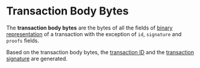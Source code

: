 # Transaction Body Bytes

The **transaction body bytes** are the bytes of all the fields of [binary representation](/en/blockchain/binary-format/transaction-binary-format) of a transaction with the exception of `id`, `signature` and `proofs` fields.

Based on the transaction body bytes, the [transaction ID](/en/blockchain/transaction/transaction-id) and the [transaction signature](/en/blockchain/transaction/transaction-signature) are generated.
